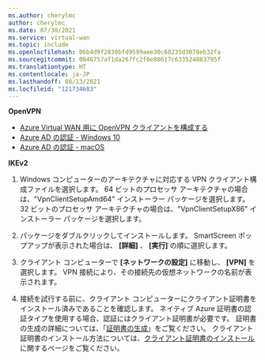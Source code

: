 ```yaml
---
ms.author: cherylmc
author: cherylmc
ms.date: 07/30/2021
ms.service: virtual-wan
ms.topic: include
ms.openlocfilehash: 06b4d9f2830bfd9599aee30c68235d3078eb32fa
ms.sourcegitcommit: 0046757af1da267fc2f0e88617c633524883795f
ms.translationtype: HT
ms.contentlocale: ja-JP
ms.lasthandoff: 08/13/2021
ms.locfileid: "121734683"
---
```

**OpenVPN**

* [Azure Virtual WAN 用に OpenVPN クライアントを構成する](../articles/virtual-wan/howto-openvpn-clients.md)
* [Azure AD の認証 - Windows 10](../articles/virtual-wan/openvpn-azure-ad-client.md)
* [Azure AD の認証 - macOS](../articles/virtual-wan/openvpn-azure-ad-client-mac.md)

**IKEv2**

1. Windows コンピューターのアーキテクチャに対応する VPN クライアント構成ファイルを選択します。 64 ビットのプロセッサ アーキテクチャの場合は、"VpnClientSetupAmd64" インストーラー パッケージを選択します。 32 ビットのプロセッサ アーキテクチャの場合は、"VpnClientSetupX86" インストーラー パッケージを選択します。

1. パッケージをダブルクリックしてインストールします。 SmartScreen ポップアップが表示された場合は、 **[詳細]** 、 **[実行]** の順に選択します。

1. クライアント コンピューターで **[ネットワークの設定]** に移動し、 **[VPN]** を選択します。 VPN 接続により、その接続先の仮想ネットワークの名前が表示されます。

1. 接続を試行する前に、クライアント コンピューターにクライアント証明書をインストール済みであることを確認します。 ネイティブ Azure 証明書の認証タイプを使用する場合、認証にはクライアント証明書が必要です。 証明書の生成の詳細については、「[証明書の生成](../articles/virtual-wan/certificates-point-to-site.md)」をご覧ください。 クライアント証明書のインストール方法については、[クライアント証明書のインストール](../articles/vpn-gateway/point-to-site-how-to-vpn-client-install-azure-cert.md)に関するページをご覧ください。
